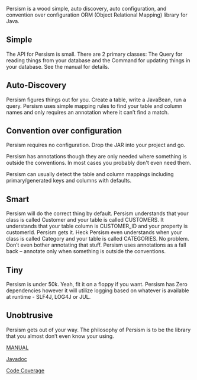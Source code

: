 Persism is a wood simple, auto discovery, auto configuration, and convention over configuration ORM (Object Relational Mapping) library for Java.

## Simple

The API for Persism is small. There are 2 primary classes: The Query for reading things from your database and the Command for updating things in your database. See the manual for details.

## Auto-Discovery
Persism figures things out for you. Create a table, write a JavaBean, run a query. Persism uses simple mapping rules to find your table and column names and only requires an annotation where it can’t find a match.

## Convention over configuration
Persism requires no configuration. Drop the JAR into your project and go.

Persism has annotations though they are only needed where something is outside the conventions. In most cases you probably don't even need them.

Persism can usually detect the table and column mappings including primary/generated keys and columns with defaults.

## Smart
Persism will do the correct thing by default. Persism understands that your class is called Customer and your table is called CUSTOMERS. It understands that your table column is CUSTOMER_ID and your property is customerId. Persism gets it. Heck Persism even understands when your class is called Category and your table is called CATEGORIES. No problem. Don’t even bother annotating that stuff. Persism uses annotations as a fall back – annotate only when something is outside the conventions.

## Tiny
Persism is under 50k. Yeah, fit it on a floppy if you want. Persism has Zero dependencies however it will utilize logging based on whatever is available at runtime - SLF4J, LOG4J or JUL.

## Unobtrusive
Persism gets out of your way.  The philosophy of Persism is to be the library that you almost don’t even know your using.

[MANUAL](/manual.md)

[Javadoc](/javadoc/index.html)

[Code Coverage](/coverage/index.html)



